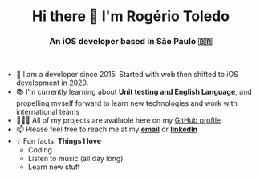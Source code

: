 <h1 align="center">Hi there 👋 I'm Rogério Toledo</h1>
<h3 align="center">An iOS developer based in São Paulo 🇧🇷</h3>
<br/>

- 👔 I am a developer since 2015. Started with web then shifted to iOS development in 2020.
- 📚 I’m currently learning about **Unit testing and English Language**, and propelling myself forward to learn new technologies and work with international teams
- 👨🏾‍💻 All of my projects are available here on my [GitHub profile](github.com/rogertjr)
- 📫 Please feel free to reach me at my [**email**](mailto:rotoledojr@gmail.com) or [**linkedIn**](https://www.linkedin.com/in/rogertjr/)
- 💡 Fun facts: **Things I love**
   - Coding
   - Listen to music (all day long)
   - Learn new stuff
